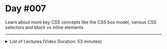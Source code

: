 # Day #007
Learn about more key CSS concepts like the CSS box model, various CSS selectors and block vs inline elements.

---

<details>
    <summary>List of Lectures (Video Duration: 53 minutes)</summary>
    <ul>
        <li>Introducing the CSS Box Model</li>
        <li>Using the CSS Box Model</li>
        <li>Creating HTML Layouts</li>
        <li>Theory: Selectors & Combinators</li>
        <li>Using Selectors & Combinators</li>
        <li>Understanding Classes</li>
        <li>Block vs Inline Elements</li>
    </ul>
</details>